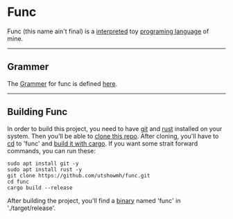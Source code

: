 # Func

Func (this name ain't final) is a [interpreted](https://en.wikipedia.org/wiki/Interpreter_(computing)) toy [programing language](https://en.wikipedia.org/wiki/Programming_language) of mine.

---

## Grammer

The [Grammer](https://en.wikipedia.org/wiki/Context-free_grammar) for func is defined [here](https://github.com/utshowmh/func/blob/main/GRAMMER.md).

---

## Building Func

In order to build this project, you need to have [git](https://git-scm.com/downloads) and [rust](https://www.rust-lang.org/tools/install) installed on your system. Then you'll be able to [clone this repo](https://docs.github.com/en/repositories/creating-and-managing-repositories/cloning-a-repository). After cloning, you'll have to [cd](https://en.wikipedia.org/wiki/Cd_(command)) to 'func' and [build it with cargo](https://doc.rust-lang.org/cargo/commands/cargo-build.html). If you want some strait forward commands, you can run these:

```
sudo apt install git -y
sudo apt install rust -y
git clone https://github.com/utshowmh/func.git
cd func
cargo build --release
```

After building the project, you'll find a [binary](https://en.wikipedia.org/wiki/Executable) named 'func' in './target/release'.
